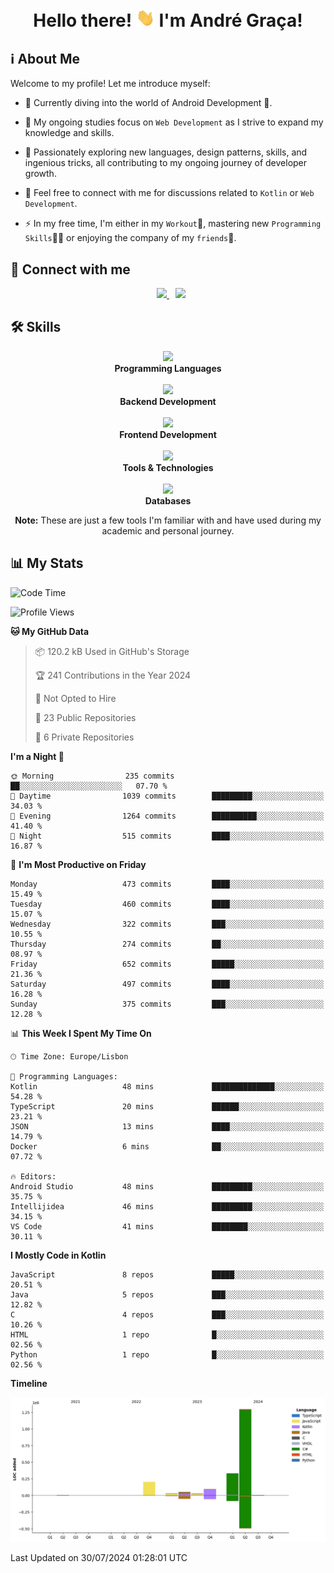 <h1 align="center">Hello there! <img src="https://raw.githubusercontent.com/ABSphreak/ABSphreak/master/gifs/Hi.gif" width="30"> I'm André Graça!</h1>

## ℹ️ About Me

Welcome to my profile! Let me introduce myself:

- 🔭 Currently diving into the world of Android Development 📱.

- 🌱 My ongoing studies focus on `Web Development` as I strive to expand my knowledge and skills.
 
- 🚀 Passionately exploring new languages, design patterns, skills, and ingenious tricks, all contributing to my ongoing journey of developer growth.

- 💬 Feel free to connect with me for discussions related to `Kotlin` or `Web Development`.

- ⚡ In my free time, I'm either in my `Workout`💪, mastering new `Programming Skills`👨‍💻 or enjoying the company of my `friends`👥.

## 🤝 Connect with me

<p align="center">
  <a style="margin-left: 10px;" target="_blank" href="mailto:sindrome.gracinha@gmail.com">
    <img width="50px" src="https://play-lh.googleusercontent.com/KSuaRLiI_FlDP8cM4MzJ23ml3og5Hxb9AapaGTMZ2GgR103mvJ3AAnoOFz1yheeQBBI">
  </a>
  <a style="margin-left: 10px;" target="_blank" href="https://twitter.com/Andre_Graca3">
    <img src="https://skillicons.dev/icons?i=twitter">
  </a>
</p>

## 🛠️ Skills

<div align="center">
  <p align="center">
    <img src="https://skillicons.dev/icons?i=kotlin,java,js,ts,python,c&perline=6" /><br/>
    <b>Programming Languages</b><br/><br/>
    <img src="https://skillicons.dev/icons?i=spring,nodejs,express&perline=5" /><br/>
    <b>Backend Development</b><br/><br/>
    <img src="https://skillicons.dev/icons?i=react,nextjs,html,css,bootstrap,tailwind&perline=6" /><br/>
    <b>Frontend Development</b><br/><br/>
    <img src="https://skillicons.dev/icons?i=docker,linux,bash,git,github,androidstudio,jenkins,postman&perline=9" /><br/>
    <b>Tools & Technologies</b><br/><br/>
    <img src="https://skillicons.dev/icons?i=postgres,mongodb&perline=2" /><br/>
    <b>Databases</b>
  </p> 
  <p align="center"><b>Note:</b> These are just a few tools I'm familiar with and have used during my academic and personal journey.</p>
</div>

## 📊 My Stats

<!--START_SECTION:waka-->
![Code Time](http://img.shields.io/badge/Code%20Time-1%2C277%20hrs%2042%20mins-blue)

![Profile Views](http://img.shields.io/badge/Profile%20Views-0-blue)

**🐱 My GitHub Data** 

> 📦 120.2 kB Used in GitHub's Storage 
 > 
> 🏆 241 Contributions in the Year 2024
 > 
> 🚫 Not Opted to Hire
 > 
> 📜 23 Public Repositories 
 > 
> 🔑 6 Private Repositories 
 > 
**I'm a Night 🦉** 

```text
🌞 Morning                235 commits         ██░░░░░░░░░░░░░░░░░░░░░░░   07.70 % 
🌆 Daytime                1039 commits        █████████░░░░░░░░░░░░░░░░   34.03 % 
🌃 Evening                1264 commits        ██████████░░░░░░░░░░░░░░░   41.40 % 
🌙 Night                  515 commits         ████░░░░░░░░░░░░░░░░░░░░░   16.87 % 
```
📅 **I'm Most Productive on Friday** 

```text
Monday                   473 commits         ████░░░░░░░░░░░░░░░░░░░░░   15.49 % 
Tuesday                  460 commits         ████░░░░░░░░░░░░░░░░░░░░░   15.07 % 
Wednesday                322 commits         ███░░░░░░░░░░░░░░░░░░░░░░   10.55 % 
Thursday                 274 commits         ██░░░░░░░░░░░░░░░░░░░░░░░   08.97 % 
Friday                   652 commits         █████░░░░░░░░░░░░░░░░░░░░   21.36 % 
Saturday                 497 commits         ████░░░░░░░░░░░░░░░░░░░░░   16.28 % 
Sunday                   375 commits         ███░░░░░░░░░░░░░░░░░░░░░░   12.28 % 
```


📊 **This Week I Spent My Time On** 

```text
🕑︎ Time Zone: Europe/Lisbon

💬 Programming Languages: 
Kotlin                   48 mins             ██████████████░░░░░░░░░░░   54.28 % 
TypeScript               20 mins             ██████░░░░░░░░░░░░░░░░░░░   23.21 % 
JSON                     13 mins             ████░░░░░░░░░░░░░░░░░░░░░   14.79 % 
Docker                   6 mins              ██░░░░░░░░░░░░░░░░░░░░░░░   07.72 % 

🔥 Editors: 
Android Studio           48 mins             █████████░░░░░░░░░░░░░░░░   35.75 % 
Intellijidea             46 mins             █████████░░░░░░░░░░░░░░░░   34.15 % 
VS Code                  41 mins             ████████░░░░░░░░░░░░░░░░░   30.11 % 
```

**I Mostly Code in Kotlin** 

```text
JavaScript               8 repos             █████░░░░░░░░░░░░░░░░░░░░   20.51 % 
Java                     5 repos             ███░░░░░░░░░░░░░░░░░░░░░░   12.82 % 
C                        4 repos             ███░░░░░░░░░░░░░░░░░░░░░░   10.26 % 
HTML                     1 repo              █░░░░░░░░░░░░░░░░░░░░░░░░   02.56 % 
Python                   1 repo              █░░░░░░░░░░░░░░░░░░░░░░░░   02.56 % 
```



**Timeline**

![Lines of Code chart](https://raw.githubusercontent.com/AndreGraca3/AndreGraca3/main/assets/bar_graph.png)


 Last Updated on 30/07/2024 01:28:01 UTC
<!--END_SECTION:waka-->
